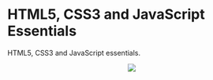 # HTML5, CSS3 and JavaScript Essentials

HTML5, CSS3 and JavaScript essentials.

<p align="center">
<img src="https://1.bp.blogspot.com/-6LxkaB-A6To/X1ZCvEuzcpI/AAAAAAAAAig/vTSl1j_PkHM0tsAkzlh14FbuQEYzz9HogCLcBGAsYHQ/s665/The-Web-DeveloperE28099s-Bootcamp-E28093-HTML5-CSS3-JavaScript-Course-Site.webp">
</p>
